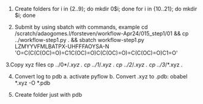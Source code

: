 1. Create folders
for i in {2..9}; do mkdir 0$i; done
for i in {10..21}; do mkdir $i; done

2. Submit by using sbatch with commands, example
cd /scratch/adaogomes.l/forsteven/workflow-Apr24/015_step1/01 && cp ../workflow-step1.py . && sbatch workflow-step1.py LZMYYVFMLBATPX-UHFFFAOYSA-N 'O=C(C(C(OC)=O)=C1C(OC)=O)C(C(OC)=O)=C(C(OC)=O)C1=O'

3.Copy xyz files
cp ../0*/*.xyz .
cp ../1*/*.xyz .
cp ../2*/*.xyz .
cp ../3*/*.xyz .

4. Convert log to pdb
	a. activate pyflow
        b. Convert .xyz to .pdb: obabel *.xyz -O *.pdb

6. Create folder just with pdb

